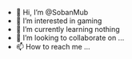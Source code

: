 - 👋 Hi, I’m @SobanMub
- 👀 I’m interested in gaming
- 🌱 I’m currently learning nothing
- 💞️ I’m looking to collaborate on ...
- 📫 How to reach me ...

<!---
SobanMub/SobanMub is a ✨ special ✨ repository because its `README.md` (this file) appears on your GitHub profile.
You can click the Preview link to take a look at your changes.
--->
